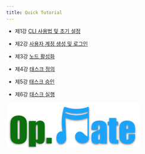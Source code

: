 ```yaml
---
title: Quick Tutorial
---
```


- 제1강 [CLI 사용법 및 초기 설정](QuickTutorial1.md)

- 제2강 [사용자 계정 생성 및 로그인](QuickTutorial2.md)

- 제3강 [노드 활성화](QuickTutorial3.md)

- 제4강 [태스크 정의](QuickTutorial4.md)

- 제5강 [태스크 승인](QuickTutorial5.md)

- 제6강 [태스크 실행](QuickTutorial6.md)

![Alt text](/img/opmate-small.png)
